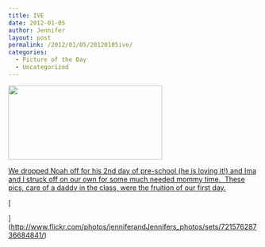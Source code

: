 ```yaml
---
title: IVE
date: 2012-01-05
author: Jennifer
layout: post
permalink: /2012/01/05/20120105ive/
categories:
  - Picture of the Day
  - Uncategorized
---
```

[<img title="110871148212" height="150" alt="" width="310" class="alignnone size-thumbnail wp-image-1349" src="http://static.squarespace.com/static/50db6bb3e4b015296cd43789/50dfa5b1e4b0dc6320e0b5ea/50dfa5b3e4b0dc6320e0b89d/1325774918000/?format=original" />](http://www.flickr.com/photos/jenniferandJennifers_photos/sets/72157628736684841/)

[We dropped Noah off for his 2nd day of pre-school (he is loving it!) and Ima and I struck off on our own for some much needed mommy time.  These pics, care of a daddy in the class, were the fruition of our first day.](http://www.flickr.com/photos/jenniferandJennifers_photos/sets/72157628736684841/)

[

](http://www.flickr.com/photos/jenniferandJennifers_photos/sets/72157628736684841/)

&nbsp;
